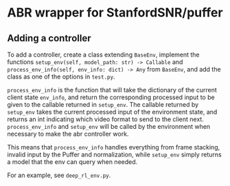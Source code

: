 # ABR wrapper for StanfordSNR/puffer 

## Adding a controller
To add a controller, create a class extending `BaseEnv`, implement the functions `setup_env(self, model_path: str) -> Callable` and `process_env_info(self, env_info: dict) -> Any` from `BaseEnv`, and add the class as one of the options in `test.py`. 

`process_env_info` is the function that will take the dictionary of the current client state `env_info`, and return the corresponding processed input to be given to the callable returned in `setup_env`. The callable returned by `setup_env` takes the current processed input of the environment state, and returns an int indicating which video format to send to the client next. `process_env_info` and `setup_env` will be called by the environment when necessary to make the abr controller work.

This means that `process_env_info` handles everything from frame stacking, invalid input by the Puffer and normalization, while `setup_env` simply returns a model that the env can query when needed. 

For an example, see `deep_rl_env.py`.

